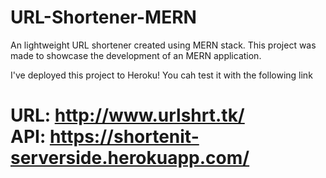 # URL-Shortener-MERN
An lightweight URL shortener created using MERN stack. This project was made to showcase the development of an MERN application.

I've deployed this project to Heroku! You cah test it with the following link<br>
# URL:  <b>http://www.urlshrt.tk/<b><br> API:  <b>https://shortenit-serverside.herokuapp.com/</b>
